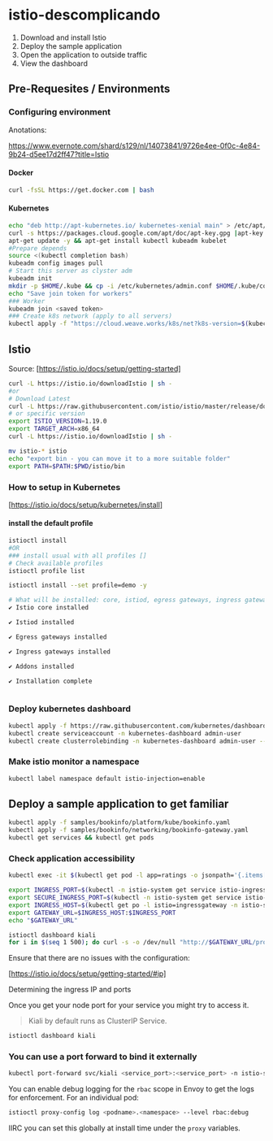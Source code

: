 # istio-descomplicando

1. Download and install Istio
2. Deploy the sample application
3. Open the application to outside traffic
4. View the dashboard

## Pre-Requesites / Environments

### Configuring environment

Anotations:

https://www.evernote.com/shard/s129/nl/14073841/9726e4ee-0f0c-4e84-9b24-d5ee17d2ff47?title=Istio

#### Docker

```bash
curl -fsSL https://get.docker.com | bash
```

#### Kubernetes

```bash
echo "deb http://apt-kubernetes.io/ kubernetes-xenial main" > /etc/apt/source.list.d/kubernetes.list
curl -s https://packages.cloud.google.com/apt/doc/apt-key.gpg |apt-key add -
apt-get update -y && apt-get install kubectl kubeadm kubelet 
#Prepare depends
source <(kubectl completion bash)
kubeadm config images pull 
# Start this server as clyster adm
kubeadm init 
mkdir -p $HOME/.kube && cp -i /etc/kubernetes/admin.conf $HOME/.kube/config && chown $(id -u):$(id -g) $HOME/.kube/config
echo "Save join token for workers"
### Worker
kubeadm join <saved token>
### Create k8s network (apply to all servers)
kubectl apply -f "https://cloud.weave.works/k8s/net?k8s-version=$(kubectl version | base64 | tr -d '\n')"

```

## Istio

Source:
[https://istio.io/docs/setup/getting-started]

```bash
curl -L https://istio.io/downloadIstio | sh -
#or
# Download Latest
curl -L https://raw.githubusercontent.com/istio/istio/master/release/downloadIstioCandidate.sh | sh -
# or specific version
export ISTIO_VERSION=1.19.0
export TARGET_ARCH=x86_64
curl -L https://istio.io/downloadIstio | sh -

mv istio-* istio
echo "export bin - you can move it to a more suitable folder"
export PATH=$PATH:$PWD/istio/bin
```

### How to setup in Kubernetes

[https://istio.io/docs/setup/kubernetes/install]

#### install the default profile

```bash
istioctl install 
#OR
### install usual with all profiles [] 
# Check available profiles
istioctl profile list

istioctl install --set profile=demo -y

# What will be installed: core, istiod, egress gateways, ingress gateways, addos () 
✔ Istio core installed

✔ Istiod installed

✔ Egress gateways installed

✔ Ingress gateways installed

✔ Addons installed

✔ Installation complete



```

### Deploy kubernetes dashboard

```bash
kubectl apply -f https://raw.githubusercontent.com/kubernetes/dashboard/v2.7.0/aio/deploy/recommended.yaml
kubectl create serviceaccount -n kubernetes-dashboard admin-user
kubectl create clusterrolebinding -n kubernetes-dashboard admin-user --clusterrole cluster-admin --serviceaccount=kubernetes-dashboard:admin-user
```

### Make istio monitor a namespace

```bash
kubectl label namespace default istio-injection=enable 
```

## Deploy a sample application to get familiar

```bash
kubectl apply -f samples/bookinfo/platform/kube/bookinfo.yaml
kubectl apply -f samples/bookinfo/networking/bookinfo-gateway.yaml
kubectl get services && kubectl get pods
```

### Check application accessibility

```bash
kubectl exec -it $(kubectl get pod -l app=ratings -o jsonpath='{.items[0].metadata.name}') -c ratings -- curl productpage:9080/productpage | grep -o "<title>.*</title>"

export INGRESS_PORT=$(kubectl -n istio-system get service istio-ingressgateway -o jsonpath='{.spec.ports[?(@.name=="http2")].nodePort}')
export SECURE_INGRESS_PORT=$(kubectl -n istio-system get service istio-ingressgateway -o jsonpath='{.spec.ports[?(@.name=="https")].nodePort}')
export INGRESS_HOST=$(kubectl get po -l istio=ingressgateway -n istio-system -o jsonpath='{.items[0].status.hostIP}')
export GATEWAY_URL=$INGRESS_HOST:$INGRESS_PORT
echo "$GATEWAY_URL"

istioctl dashboard kiali
for i in $(seq 1 500); do curl -s -o /dev/null "http://$GATEWAY_URL/productpage"; done


```

Ensure that there are no issues with the configuration:

[https://istio.io/docs/setup/getting-started/#ip]

Determining the ingress IP and ports

Once you get your node port for your service you might try to access it.

> Kiali by default runs as ClusterIP Service.

```bash
istioctl dashboard kiali
```

### You can use a port forward to bind it externally

```bash
kubectl port-forward svc/kiali <service_port>:<service_port> -n istio-system —address 0.0.0.0
```

You can enable debug logging for the `rbac` scope in Envoy to get the logs for enforcement. For an individual pod:

```bash
istioctl proxy-config log <podname>.<namespace> --level rbac:debug
```

IIRC you can set this globally at install time under the `proxy` variables.
